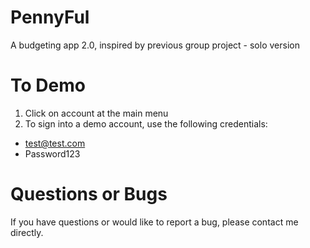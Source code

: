 # PennyFul
A budgeting app 2.0, inspired by previous group project - solo version

# To Demo

1) Click on account at the main menu
2) To sign into a demo account, use the following credentials:

- test@test.com
- Password123

# Questions or Bugs
If you have questions or would like to report a bug, please contact me directly.
